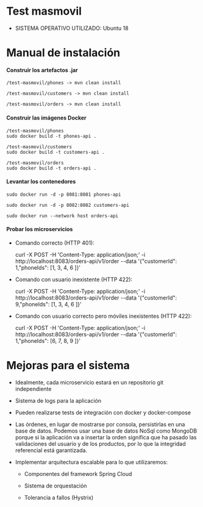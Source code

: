 # Test masmovil

* SISTEMA OPERATIVO UTILIZADO: Ubuntu 18


# Manual de instalación


#### Construir los artefactos .jar

    /test-masmovil/phones -> mvn clean install

    /test-masmovil/customers -> mvn clean install

    /test-masmovil/orders -> mvn clean install


#### Construir las imágenes Docker

    /test-masmovil/phones
    sudo docker build -t phones-api .

    /test-masmovil/customers
    sudo docker build -t customers-api .

    /test-masmovil/orders
    sudo docker build -t orders-api .

#### Levantar los contenedores

    sudo docker run -d -p 8081:8081 phones-api

    sudo docker run -d -p 8082:8082 customers-api

    sudo docker run --network host orders-api

#### Probar los microservicios

- Comando correcto (HTTP 401):

    curl -X POST -H 'Content-Type: application/json;' -i http://localhost:8083/orders-api/v1/order --data '{"customerId": 1,"phoneIds": [1, 3, 4, 6 ]}'

- Comando con usuario inexistente (HTTP 422):

    curl -X POST -H 'Content-Type: application/json;' -i http://localhost:8083/orders-api/v1/order --data '{"customerId": 9,"phoneIds": [1, 3, 4, 6 ]}'

- Comando con usuario correcto pero móviles inexistentes (HTTP 422):

  curl -X POST -H 'Content-Type: application/json;' -i http://localhost:8083/orders-api/v1/order --data '{"customerId": 1,"phoneIds": [6, 7, 8, 9 ]}'



# Mejoras para el sistema

* Idealmente, cada microservicio estará en un repositorio git independiente

* Sistema de logs para la aplicación

* Pueden realizarse tests de integración con docker y docker-compose

* Las órdenes, en lugar de mostrarse por consola, persistirlas en una base de datos. Podemos usar una base de datos NoSql como MongoDB porque si la aplicación va a insertar la orden significa que ha pasado las validaciones del usuario y de los productos, por lo que la integridad referencial está garantizada.

* Implementar arquitectura escalable para lo que utilizaremos:

    * Componentes del framework Spring Cloud

    * Sistema de orquestación

    * Tolerancia a fallos (Hystrix)
